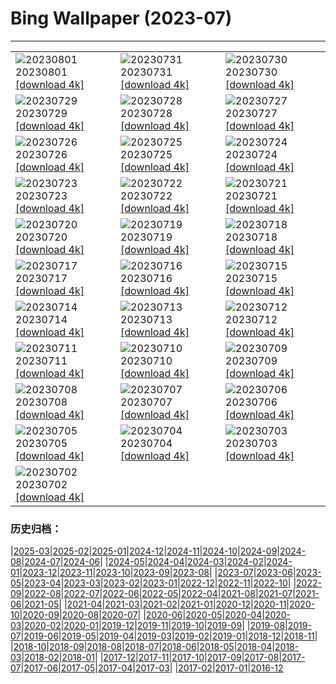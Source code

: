# Bing Wallpaper (2023-07)
**************

<table><tr><td><img src="https://www.bing.com/th?id=OHR.RockHouse_EN-US1852534234_1920x1080.jpg" alt="20230801"> 20230801 <a href="https://www.bing.com/th?id=OHR.RockHouse_EN-US1852534234_UHD.jpg">[download 4k]</a></td><td><img src="https://www.bing.com/th?id=OHR.PalouseHills_EN-US1737990003_1920x1080.jpg" alt="20230731"> 20230731 <a href="https://www.bing.com/th?id=OHR.PalouseHills_EN-US1737990003_UHD.jpg">[download 4k]</a></td><td><img src="https://www.bing.com/th?id=OHR.TigerIndia_EN-US1594590553_1920x1080.jpg" alt="20230730"> 20230730 <a href="https://www.bing.com/th?id=OHR.TigerIndia_EN-US1594590553_UHD.jpg">[download 4k]</a></td></tr><tr><td><img src="https://www.bing.com/th?id=OHR.SanBlasIslands_EN-US1442226155_1920x1080.jpg" alt="20230729"> 20230729 <a href="https://www.bing.com/th?id=OHR.SanBlasIslands_EN-US1442226155_UHD.jpg">[download 4k]</a></td><td><img src="https://www.bing.com/th?id=OHR.ParisLouvre_EN-US2282259448_1920x1080.jpg" alt="20230728"> 20230728 <a href="https://www.bing.com/th?id=OHR.ParisLouvre_EN-US2282259448_UHD.jpg">[download 4k]</a></td><td><img src="https://www.bing.com/th?id=OHR.MangrovePark_EN-US2211111720_1920x1080.jpg" alt="20230727"> 20230727 <a href="https://www.bing.com/th?id=OHR.MangrovePark_EN-US2211111720_UHD.jpg">[download 4k]</a></td></tr><tr><td><img src="https://www.bing.com/th?id=OHR.LasLagunas_EN-US2134252350_1920x1080.jpg" alt="20230726"> 20230726 <a href="https://www.bing.com/th?id=OHR.LasLagunas_EN-US2134252350_UHD.jpg">[download 4k]</a></td><td><img src="https://www.bing.com/th?id=OHR.ZebraCousins_EN-US1951215229_1920x1080.jpg" alt="20230725"> 20230725 <a href="https://www.bing.com/th?id=OHR.ZebraCousins_EN-US1951215229_UHD.jpg">[download 4k]</a></td><td><img src="https://www.bing.com/th?id=OHR.TeaEstate_EN-US1720005197_1920x1080.jpg" alt="20230724"> 20230724 <a href="https://www.bing.com/th?id=OHR.TeaEstate_EN-US1720005197_UHD.jpg">[download 4k]</a></td></tr><tr><td><img src="https://www.bing.com/th?id=OHR.HammockDay_EN-US1639653297_1920x1080.jpg" alt="20230723"> 20230723 <a href="https://www.bing.com/th?id=OHR.HammockDay_EN-US1639653297_UHD.jpg">[download 4k]</a></td><td><img src="https://www.bing.com/th?id=OHR.BridgeNorway_EN-US1530199433_1920x1080.jpg" alt="20230722"> 20230722 <a href="https://www.bing.com/th?id=OHR.BridgeNorway_EN-US1530199433_UHD.jpg">[download 4k]</a></td><td><img src="https://www.bing.com/th?id=OHR.MoonDayArtemis_EN-US1226397186_1920x1080.jpg" alt="20230721"> 20230721 <a href="https://www.bing.com/th?id=OHR.MoonDayArtemis_EN-US1226397186_UHD.jpg">[download 4k]</a></td></tr><tr><td><img src="https://www.bing.com/th?id=OHR.CrescentLake_EN-US1005101872_1920x1080.jpg" alt="20230720"> 20230720 <a href="https://www.bing.com/th?id=OHR.CrescentLake_EN-US1005101872_UHD.jpg">[download 4k]</a></td><td><img src="https://www.bing.com/th?id=OHR.BucerosBicornis_EN-US0841652066_1920x1080.jpg" alt="20230719"> 20230719 <a href="https://www.bing.com/th?id=OHR.BucerosBicornis_EN-US0841652066_UHD.jpg">[download 4k]</a></td><td><img src="https://www.bing.com/th?id=OHR.CavanCastle_EN-US0493721152_1920x1080.jpg" alt="20230718"> 20230718 <a href="https://www.bing.com/th?id=OHR.CavanCastle_EN-US0493721152_UHD.jpg">[download 4k]</a></td></tr><tr><td><img src="https://www.bing.com/th?id=OHR.BearHoleBrook_EN-US0278547262_1920x1080.jpg" alt="20230717"> 20230717 <a href="https://www.bing.com/th?id=OHR.BearHoleBrook_EN-US0278547262_UHD.jpg">[download 4k]</a></td><td><img src="https://www.bing.com/th?id=OHR.CastelmazzanoSunrise_EN-US9968041695_1920x1080.jpg" alt="20230716"> 20230716 <a href="https://www.bing.com/th?id=OHR.CastelmazzanoSunrise_EN-US9968041695_UHD.jpg">[download 4k]</a></td><td><img src="https://www.bing.com/th?id=OHR.BlacktipSharks_EN-US9224288033_1920x1080.jpg" alt="20230715"> 20230715 <a href="https://www.bing.com/th?id=OHR.BlacktipSharks_EN-US9224288033_UHD.jpg">[download 4k]</a></td></tr><tr><td><img src="https://www.bing.com/th?id=OHR.ZhangyeGeopark_EN-US3229882052_1920x1080.jpg" alt="20230714"> 20230714 <a href="https://www.bing.com/th?id=OHR.ZhangyeGeopark_EN-US3229882052_UHD.jpg">[download 4k]</a></td><td><img src="https://www.bing.com/th?id=OHR.NakupendaBeach_EN-US3130365422_1920x1080.jpg" alt="20230713"> 20230713 <a href="https://www.bing.com/th?id=OHR.NakupendaBeach_EN-US3130365422_UHD.jpg">[download 4k]</a></td><td><img src="https://www.bing.com/th?id=OHR.WorldPopDay_EN-US3018429136_1920x1080.jpg" alt="20230712"> 20230712 <a href="https://www.bing.com/th?id=OHR.WorldPopDay_EN-US3018429136_UHD.jpg">[download 4k]</a></td></tr><tr><td><img src="https://www.bing.com/th?id=OHR.SomersetLavender_EN-US0165780359_1920x1080.jpg" alt="20230711"> 20230711 <a href="https://www.bing.com/th?id=OHR.SomersetLavender_EN-US0165780359_UHD.jpg">[download 4k]</a></td><td><img src="https://www.bing.com/th?id=OHR.MoselleRiver_EN-US2499319157_1920x1080.jpg" alt="20230710"> 20230710 <a href="https://www.bing.com/th?id=OHR.MoselleRiver_EN-US2499319157_UHD.jpg">[download 4k]</a></td><td><img src="https://www.bing.com/th?id=OHR.CooperChapel_EN-US2412561000_1920x1080.jpg" alt="20230709"> 20230709 <a href="https://www.bing.com/th?id=OHR.CooperChapel_EN-US2412561000_UHD.jpg">[download 4k]</a></td></tr><tr><td><img src="https://www.bing.com/th?id=OHR.CocoaPods_EN-US2252740906_1920x1080.jpg" alt="20230708"> 20230708 <a href="https://www.bing.com/th?id=OHR.CocoaPods_EN-US2252740906_UHD.jpg">[download 4k]</a></td><td><img src="https://www.bing.com/th?id=OHR.KissingPenguins_EN-US9934274722_1920x1080.jpg" alt="20230707"> 20230707 <a href="https://www.bing.com/th?id=OHR.KissingPenguins_EN-US9934274722_UHD.jpg">[download 4k]</a></td><td><img src="https://www.bing.com/th?id=OHR.CorfuBeach_EN-US1955770867_1920x1080.jpg" alt="20230706"> 20230706 <a href="https://www.bing.com/th?id=OHR.CorfuBeach_EN-US1955770867_UHD.jpg">[download 4k]</a></td></tr><tr><td><img src="https://www.bing.com/th?id=OHR.EmpireFourth_EN-US1852348146_1920x1080.jpg" alt="20230705"> 20230705 <a href="https://www.bing.com/th?id=OHR.EmpireFourth_EN-US1852348146_UHD.jpg">[download 4k]</a></td><td><img src="https://www.bing.com/th?id=OHR.CoyoteBanff_EN-US9716853560_1920x1080.jpg" alt="20230704"> 20230704 <a href="https://www.bing.com/th?id=OHR.CoyoteBanff_EN-US9716853560_UHD.jpg">[download 4k]</a></td><td><img src="https://www.bing.com/th?id=OHR.HalfwayBoats_EN-US9913306071_1920x1080.jpg" alt="20230703"> 20230703 <a href="https://www.bing.com/th?id=OHR.HalfwayBoats_EN-US9913306071_UHD.jpg">[download 4k]</a></td></tr><tr><td><img src="https://www.bing.com/th?id=OHR.PelotonPont_EN-US1487303209_1920x1080.jpg" alt="20230702"> 20230702 <a href="https://www.bing.com/th?id=OHR.PelotonPont_EN-US1487303209_UHD.jpg">[download 4k]</a></td><td></td><td></td></tr></table>

### 历史归档：

|[2025-03](/../2025-03/2025-03.md)|[2025-02](/../2025-02/2025-02.md)|[2025-01](/../2025-01/2025-01.md)|[2024-12](/../2024-12/2024-12.md)|[2024-11](/../2024-11/2024-11.md)|[2024-10](/../2024-10/2024-10.md)|[2024-09](/../2024-09/2024-09.md)|[2024-08](/../2024-08/2024-08.md)|[2024-07](/../2024-07/2024-07.md)|[2024-06](/../2024-06/2024-06.md)|
|[2024-05](/../2024-05/2024-05.md)|[2024-04](/../2024-04/2024-04.md)|[2024-03](/../2024-03/2024-03.md)|[2024-02](/../2024-02/2024-02.md)|[2024-01](/../2024-01/2024-01.md)|[2023-12](/../2023-12/2023-12.md)|[2023-11](/../2023-11/2023-11.md)|[2023-10](/../2023-10/2023-10.md)|[2023-09](/../2023-09/2023-09.md)|[2023-08](/../2023-08/2023-08.md)|
|[2023-07](/2023-07.md)|[2023-06](/../2023-06/2023-06.md)|[2023-05](/../2023-05/2023-05.md)|[2023-04](/../2023-04/2023-04.md)|[2023-03](/../2023-03/2023-03.md)|[2023-02](/../2023-02/2023-02.md)|[2023-01](/../2023-01/2023-01.md)|[2022-12](/../2022-12/2022-12.md)|[2022-11](/../2022-11/2022-11.md)|[2022-10](/../2022-10/2022-10.md)|
|[2022-09](/../2022-09/2022-09.md)|[2022-08](/../2022-08/2022-08.md)|[2022-07](/../2022-07/2022-07.md)|[2022-06](/../2022-06/2022-06.md)|[2022-05](/../2022-05/2022-05.md)|[2022-04](/../2022-04/2022-04.md)|[2021-08](/../2021-08/2021-08.md)|[2021-07](/../2021-07/2021-07.md)|[2021-06](/../2021-06/2021-06.md)|[2021-05](/../2021-05/2021-05.md)|
|[2021-04](/../2021-04/2021-04.md)|[2021-03](/../2021-03/2021-03.md)|[2021-02](/../2021-02/2021-02.md)|[2021-01](/../2021-01/2021-01.md)|[2020-12](/../2020-12/2020-12.md)|[2020-11](/../2020-11/2020-11.md)|[2020-10](/../2020-10/2020-10.md)|[2020-09](/../2020-09/2020-09.md)|[2020-08](/../2020-08/2020-08.md)|[2020-07](/../2020-07/2020-07.md)|
|[2020-06](/../2020-06/2020-06.md)|[2020-05](/../2020-05/2020-05.md)|[2020-04](/../2020-04/2020-04.md)|[2020-03](/../2020-03/2020-03.md)|[2020-02](/../2020-02/2020-02.md)|[2020-01](/../2020-01/2020-01.md)|[2019-12](/../2019-12/2019-12.md)|[2019-11](/../2019-11/2019-11.md)|[2019-10](/../2019-10/2019-10.md)|[2019-09](/../2019-09/2019-09.md)|
|[2019-08](/../2019-08/2019-08.md)|[2019-07](/../2019-07/2019-07.md)|[2019-06](/../2019-06/2019-06.md)|[2019-05](/../2019-05/2019-05.md)|[2019-04](/../2019-04/2019-04.md)|[2019-03](/../2019-03/2019-03.md)|[2019-02](/../2019-02/2019-02.md)|[2019-01](/../2019-01/2019-01.md)|[2018-12](/../2018-12/2018-12.md)|[2018-11](/../2018-11/2018-11.md)|
|[2018-10](/../2018-10/2018-10.md)|[2018-09](/../2018-09/2018-09.md)|[2018-08](/../2018-08/2018-08.md)|[2018-07](/../2018-07/2018-07.md)|[2018-06](/../2018-06/2018-06.md)|[2018-05](/../2018-05/2018-05.md)|[2018-04](/../2018-04/2018-04.md)|[2018-03](/../2018-03/2018-03.md)|[2018-02](/../2018-02/2018-02.md)|[2018-01](/../2018-01/2018-01.md)|
|[2017-12](/../2017-12/2017-12.md)|[2017-11](/../2017-11/2017-11.md)|[2017-10](/../2017-10/2017-10.md)|[2017-09](/../2017-09/2017-09.md)|[2017-08](/../2017-08/2017-08.md)|[2017-07](/../2017-07/2017-07.md)|[2017-06](/../2017-06/2017-06.md)|[2017-05](/../2017-05/2017-05.md)|[2017-04](/../2017-04/2017-04.md)|[2017-03](/../2017-03/2017-03.md)|
|[2017-02](/../2017-02/2017-02.md)|[2017-01](/../2017-01/2017-01.md)|[2016-12](/../2016-12/2016-12.md)
